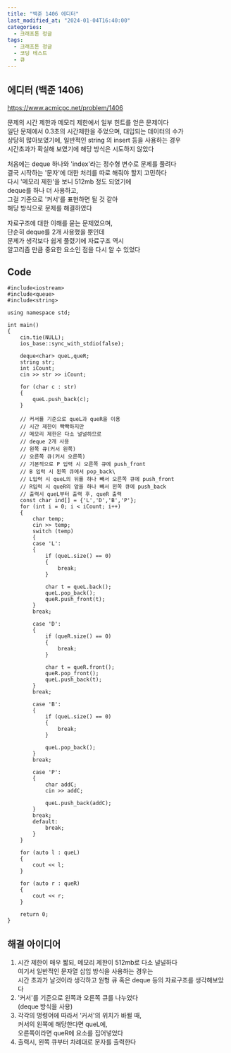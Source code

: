 ```yaml
---
title: "백준 1406 에디터"
last_modified_at: "2024-01-04T16:40:00"
categories:
  - 크래프톤 정글
tags:
  - 크래프톤 정글
  - 코딩 테스트
  - 큐
---
```


## 에디터 (백준 1406)
  <https://www.acmicpc.net/problem/1406><br>

  문제의 시간 제한과 메모리 제한에서 일부 힌트를 얻은 문제이다<br>
  일단 문제에서 0.3초의 시간제한을 주었으며, 대입되는 데이터의 수가<br>
  상당히 많아보였기에, 일반적인 string 의 insert 등을 사용하는 경우<br>
  시간초과가 확실해 보였기에 해당 방식은 시도하지 않았다<br>

  처음에는 deque 하나와 'index'라는 정수형 변수로 문제를 풀려다<br>
  결국 시작하는 '문자'에 대한 처리를 따로 해줘야 할지 고민하다<br>
  다시 '메모리 제한'을 보니 512mb 정도 되었기에<br>
  deque를 하나 더 사용하고,<br>
  그걸 기준으로 '커서'를 표현하면 될 것 같아<br>
  해당 방식으로 문제를 해결하였다<br>
  
  자료구조에 대한 이해를 묻는 문제였으며,<br>
  단순히 deque를 2개 사용했을 뿐인데<br>
  문제가 생각보다 쉽게 풀렸기에 자료구조 역시<br>
  알고리즘 만큼 중요한 요소인 점을 다시 알 수 있었다<br>
  
## Code
```
#include<iostream>
#include<queue>
#include<string>

using namespace std;

int main()
{
	cin.tie(NULL);
	ios_base::sync_with_stdio(false);

	deque<char> queL,queR;
	string str;
	int iCount;
	cin >> str >> iCount;

	for (char c : str)
	{
		queL.push_back(c);
	}

	// 커서를 기준으로 queL과 queR을 이용
	// 시간 제한이 빡빡하지만
	// 메모리 제한은 다소 널널하므로
	// deque 2개 사용
	// 왼쪽 큐(커서 왼쪽)
	// 오른쪽 큐(커서 오른쪽)
	// 기본적으로 P 입력 시 오른쪽 큐에 push_front
	// B 입력 시 왼쪽 큐에서 pop_back\
	// L입력 시 queL의 뒤를 하나 빼서 오른쪽 큐에 push_front
	// R입력 시 queR의 앞을 하나 빼서 왼쪽 큐에 push_back
	// 출력시 queL부터 출력 후, queR 출력
	const char ind[] = {'L','D','B','P'};
	for (int i = 0; i < iCount; i++)
	{
		char temp;
		cin >> temp;
		switch (temp)
		{
		case 'L':
		{
			if (queL.size() == 0)
			{
				break;
			}

			char t = queL.back();
			queL.pop_back();
			queR.push_front(t);
		}
		break;

		case 'D':
		{
			if (queR.size() == 0)
			{
				break;
			}

			char t = queR.front();
			queR.pop_front();
			queL.push_back(t);
		}
		break;

		case 'B':
		{
			if (queL.size() == 0)
			{
				break;
			}

			queL.pop_back();
		}
		break;

		case 'P':
		{
			char addC;
			cin >> addC;

			queL.push_back(addC);
		}
		break;
		default:
			break;
		}
	}

	for (auto l : queL)
	{
		cout << l;
	}

	for (auto r : queR)
	{
		cout << r;
	}

	return 0;
}

```

## 해결 아이디어
 1. 시간 제한이 매우 짧되, 메모리 제한이 512mb로 다소 널널하다<br>
    여기서 일반적인 문자열 삽입 방식을 사용하는 경우는<br>
    시간 초과가 날것이라 생각하고 원형 큐 혹은 deque 등의 자료구조를 생각해보았다<br>
 2. '커서'를 기준으로 왼쪽과 오른쪽 큐를 나누었다<br>
    (deque 방식을 사용)<br>
 3. 각각의 명령어에 따라서 '커서'의 위치가 바뀔 때,<br>
    커서의 왼쪽에 해당한다면 queL에,<br>
	오른쪽이라면 queR에 요소를 집어넣었다<br>
 4. 출력시, 왼쪽 큐부터 차례대로 문자를 출력한다<br>